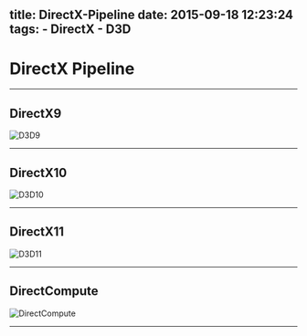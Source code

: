 title: DirectX-Pipeline
date: 2015-09-18 12:23:24
tags:
     - DirectX
     - D3D
---

# DirectX Pipeline
---

<!--more-->

## DirectX9
![D3D9](http://7xlvtd.com1.z0.glb.clouddn.com/15-9-18/61135679.jpg)

---

## DirectX10
![D3D10](http://7xlvtd.com1.z0.glb.clouddn.com/15-9-18/46463470.jpg)

---

## DirectX11
![D3D11](http://7xlvtd.com1.z0.glb.clouddn.com/15-9-18/6328682.jpg)

---

## DirectCompute
![DirectCompute](http://7xlvtd.com1.z0.glb.clouddn.com/15-9-18/63515085.jpg)

---
